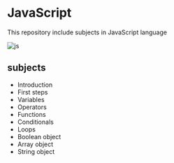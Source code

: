 # JavaScript
This repository include subjects in JavaScript language

![js](https://user-images.githubusercontent.com/29695545/45929261-c8662f00-bf57-11e8-9b10-bb6b977e3e38.png)


## subjects

* Introduction
* First steps
* Variables
* Operators
* Functions
* Conditionals
* Loops
* Boolean object
* Array object
* String object
